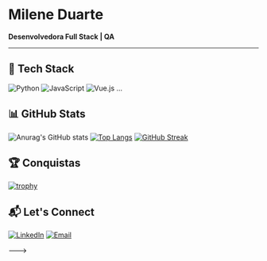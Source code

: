 # Milene Duarte
**Desenvolvedora Full Stack | QA**

---

## 🚀 Tech Stack
![Python](https://img.shields.io/badge/Python-3776AB?style=for-the-badge&logo=python&logoColor=white)
![JavaScript](https://img.shields.io/badge/JavaScript-F7DF1E?style=for-the-badge&logo=javascript&logoColor=black)
![Vue.js](https://img.shields.io/badge/Vue.js-4FC08D?style=for-the-badge&logo=vue.js&logoColor=white)
...

## 📊 GitHub Stats
![Anurag's GitHub stats](https://github-readme-stats.vercel.app/api?username=SEU_USUARIO&show_icons=true&theme=radical)
[![Top Langs](https://github-readme-stats.vercel.app/api/top-langs/?username=SEU_USUARIO&layout=compact&theme=radical)](https://github.com/anuraghazra/github-readme-stats)
[![GitHub Streak](https://streak-stats.demolab.com/?user=SEU_USUARIO&theme=radical)](https://git.io/streak-stats)

## 🏆 Conquistas
[![trophy](https://github-profile-trophy.vercel.app/?username=SEU_USUARIO&theme=radical&row=1&column=6)](https://github.com/ryo-ma/github-profile-trophy)

## 📬 Let's Connect
[![LinkedIn](https://img.shields.io/badge/LinkedIn-0077B5?style=for-the-badge&logo=linkedin&logoColor=white)](https://www.linkedin.com/in/milene-d-b3558022a/)
[![Email](https://img.shields.io/badge/Email-D14836?style=for-the-badge&logo=gmail&logoColor=white)](duartevy@icloud.com)

--->
